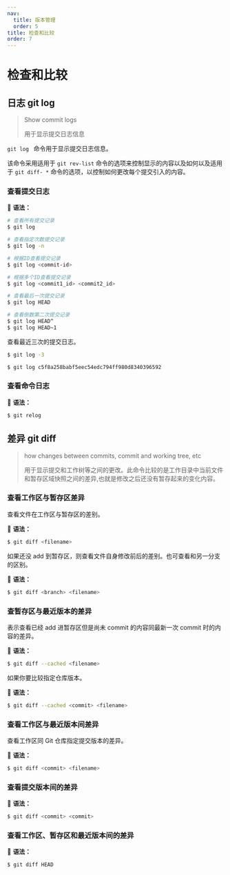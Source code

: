 ```yaml
---
nav:
  title: 版本管理
  order: 5
title: 检查和比较
order: 7
---
```


# 检查和比较

## 日志 git log

> Show commit logs
>
> 用于显示提交日志信息

`git log ` 命令用于显示提交日志信息。

该命令采用适用于 `git rev-list` 命令的选项来控制显示的内容以及如何以及适用于 `git diff- *` 命令的选项，以控制如何更改每个提交引入的内容。

### 查看提交日志

📖 **语法：**

```bash
# 查看所有提交记录
$ git log

# 查看指定次数提交记录
$ git log -n

# 根据ID查看提交记录
$ git log <commit-id>

# 根据多个ID查看提交记录
$ git log <commit1_id> <commit2_id>

# 查看最后一次提交记录
$ git log HEAD

# 查看倒数第二次提交记录
$ git log HEAD^
$ git log HEAD~1
```






查看最近三次的提交日志。

```bash
$ git log -3
```

```bash
$ git log c5f8a258babf5eec54edc794ff980d8340396592
```

### 查看命令日志

📖 **语法：**

```bash
$ git relog
```

## 差异 git diff

> how changes between commits, commit and working tree, etc
>
> 用于显示提交和工作树等之间的更改。此命令比较的是工作目录中当前文件和暂存区域快照之间的差异,也就是修改之后还没有暂存起来的变化内容。

### 查看工作区与暂存区差异

查看文件在工作区与暂存区的差别。

📖 **语法：**

```bash
$ git diff <filename>
```

如果还没 add 到暂存区，则查看文件自身修改前后的差别。也可查看和另一分支的区别。

📖 **语法：**

```bash
$ git diff <branch> <filename>
```

### 查暂存区与最近版本的差异

表示查看已经 add 进暂存区但是尚未 commit 的内容同最新一次 commit 时的内容的差异。

📖 **语法：**

```bash
$ git diff --cached <filename>
```

如果你要比较指定仓库版本。

📖 **语法：**

```bash
$ git diff --cached <commit> <filename>
```

### 查看工作区与最近版本间差异

查看工作区同 Git 仓库指定提交版本的差异。

📖 **语法：**

```bash
$ git diff <commit> <filename>
```

### 查看提交版本间的差异

📖 **语法：**

```bash
$ git diff <commit> <commit>
```
### 查看工作区、暂存区和最近版本间的差异

📖 **语法：**

```bash
$ git diff HEAD
```

